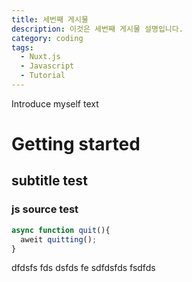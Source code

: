 ```yaml
---
title: 세번째 게시물
description: 이것은 세번째 게시물 설명입니다.
category: coding
tags:
  - Nuxt.js
  - Javascript
  - Tutorial
---
```


Introduce myself text

<!--more-->
# Getting started

## subtitle test


### js source test
``` js
async function quit(){
  aweit quitting();
}
```

dfdsfs
fds
dsfds
fe
sdfdsfds
fsdfds
